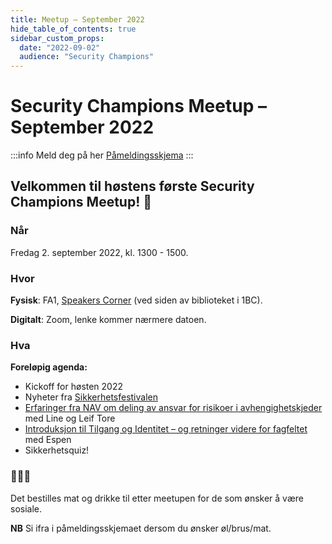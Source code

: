 ```yaml
---
title: Meetup – September 2022
hide_table_of_contents: true
sidebar_custom_props:
  date: "2022-09-02"
  audience: "Security Champions"
---
```


# Security Champions Meetup – September 2022

:::info Meld deg på her
[Påmeldingsskjema](https://forms.office.com/Pages/ResponsePage.aspx?id=NGU2YsMeYkmIaZtVNSedCyKMKHMBvzVPtRUZDMBRSnxUMFZORU5RU001Qkw3RUtFQUEwTjE2VVNZTC4u)
:::

## Velkommen til høstens første Security Champions Meetup! 🥳

### Når

Fredag 2. september 2022, kl. 1300 - 1500.

### Hvor

**Fysisk**: FA1, [Speakers Corner](https://navno.sharepoint.com/sites/enhet-arbeids-og-velferdsdirektoratet/SitePages/Speakers-Corner.aspx) (ved siden av biblioteket i 1BC).

**Digitalt**: Zoom, lenke kommer nærmere datoen.

### Hva

**Foreløpig agenda:**

- Kickoff for høsten 2022
- Nyheter fra [Sikkerhetsfestivalen](https://sikkerhetsfestivalen.no/)
- [Erfaringer fra NAV om deling av ansvar for risikoer i avhengighetskjeder](https://sikkerhetsfestivalen.no/bidrag2022/line-spongsveen-og-leif-tore-lovmo) med Line og Leif Tore
- [Introduksjon til Tilgang og Identitet – og retninger videre for fagfeltet](https://sikkerhetsfestivalen.no/bidrag2022/espen-bago) med Espen
- Sikkerhetsquiz!

### 🍕🍺🥤

Det bestilles mat og drikke til etter meetupen for de som ønsker å være sosiale.

**NB** Si ifra i påmeldingsskjemaet dersom du ønsker øl/brus/mat.
